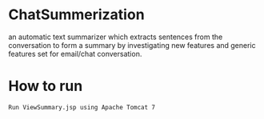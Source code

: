 # ChatSummerization
an automatic text summarizer which extracts sentences from the conversation to form a summary by investigating new features and generic features set for email/chat conversation. 

 # How to run
 
    Run ViewSummary.jsp using Apache Tomcat 7
